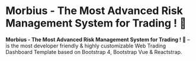 # Morbius - The Most Advanced Risk Management System for Trading ! 👋

**Morbius - The Most Advanced Risk Management System for Trading ! 👋** – is the most developer friendly & highly customizable Web Trading Dashboard Template based on Bootstrap 4, Bootstrap Vue & Reactstrap.
